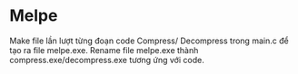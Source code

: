 # Melpe
Make file lần lượt từng đoạn code Compress/ Decompress trong main.c để tạo ra file melpe.exe. Rename file melpe.exe thành compress.exe/decompress.exe tương ứng với code.
